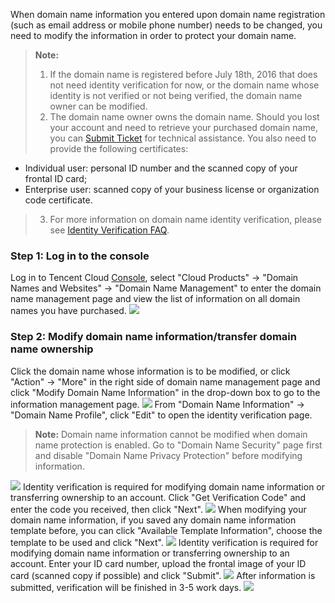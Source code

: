 When domain name information you entered upon domain name registration (such as email address or mobile phone number) needs to be changed, you need to modify the information in order to protect your domain name.

>**Note:**
>1. If the domain name is registered before July 18th, 2016 that does not need identity verification for now, or the domain name whose identity is not verified or not being verified, the domain name owner can be modified.
>2. The domain name owner owns the domain name. Should you lost your account and need to retrieve your purchased domain name, you can [Submit Ticket](https://console.cloud.tencent.com/workorder/category) for technical assistance. You also need to provide the following certificates:
 * Individual user: personal ID number and the scanned copy of your frontal ID card;
 * Enterprise user: scanned copy of your business license or organization code certificate.
 
>3. For more information on domain name identity verification, please see [Identity Verification FAQ](https://cloud.tencent.com/document/product/242/8580).

### Step 1: Log in to the console
Log in to Tencent Cloud [Console](https://console.cloud.tencent.com/), select "Cloud Products" -> "Domain Names and Websites" -> "Domain Name Management" to enter the domain name management page and view the list of information on all domain names you have purchased.
![](//mc.qcloudimg.com/static/img/8e5aca1da691e482449e048eafc7621d/image.png)
### Step 2: Modify domain name information/transfer domain name ownership
Click the domain name whose information is to be modified, or click "Action" -> "More" in the right side of domain name management page and click "Modify Domain Name Information" in the drop-down box to go to the information management page.
![](//mc.qcloudimg.com/static/img/1db78082833554e0ab2d30a1df7a36da/image.png)
From "Domain Name Information" -> "Domain Name Profile", click "Edit" to open the identity verification page.
>**Note:**
>Domain name information cannot be modified when domain name protection is enabled. Go to "Domain Name Security" page first and disable "Domain Name Privacy Protection" before modifying information.

![](//mc.qcloudimg.com/static/img/8cfe2a725b802084b01a49e5cb3049e8/image.png)
Identity verification is required for modifying domain name information or transferring ownership to  an account. Click "Get Verification Code" and enter the code you received, then click "Next".
![](//mc.qcloudimg.com/static/img/6189602c388d86e6ffd60fedda4e46cd/image.png)
When modifying your domain name information, if you saved any domain name information template before, you can click "Available Template Information", choose the template to be used and click "Next".
![](//mc.qcloudimg.com/static/img/f1e63324b4ce382616136cf6ba7e84b5/image.png)
Identity verification is required for modifying domain name information or transferring ownership to an account. Enter your ID card number, upload the frontal image of your ID card (scanned copy if possible) and click "Submit".
![](//mc.qcloudimg.com/static/img/31ad0bd2dc3758a7fa49ee298afbaac4/image.png)
After information is submitted, verification will be finished in 3-5 work days.
![](//mc.qcloudimg.com/static/img/bfef3812eb4a7d03dee80b22605fc800/image.png)












